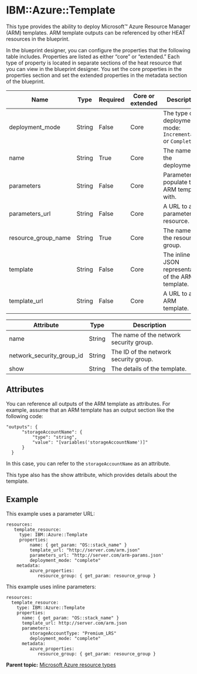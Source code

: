 # IBM::Azure::Template

This type provides the ability to deploy Microsoft™ Azure Resource Manager \(ARM\) templates. ARM template outputs can be referenced by other HEAT resources in the blueprint.

In the blueprint designer, you can configure the properties that the following table includes. Properties are listed as either “core” or “extended.” Each type of property is located in separate sections of the heat resource that you can view in the blueprint designer. You set the core properties in the properties section and set the extended properties in the metadata section of the blueprint.

|Name|Type|Required|Core or extended|Description|
|----|----|--------|----------------|-----------|
|deployment\_mode|String|False|Core|The type of deployment mode: `Incremental` or `Complete`.|
|name|String|True|Core|The name of the deployment.|
|parameters|String|False|Core|Parameters to populate the ARM template with.|
|parameters\_url|String|False|Core|A URL to a parameter resource.|
|resource\_group\_name|String|True|Core|The name of the resource group.|
|template|String|False|Core|The inline JSON representation of the ARM template.|
|template\_url|String|False|Core|A URL to an ARM template.|

|Attribute|Type|Description|
|---------|----|-----------|
|name|String|The name of the network security group.|
|network\_security\_group\_id|String|The ID of the network security group.|
|show|String|The details of the template.|

## Attributes

You can reference all outputs of the ARM template as attributes. For example, assume that an ARM template has an output section like the following code:

```
"outputs": {
      "storageAccountName": {
          "type": "string",
          "value": "[variables('storageAccountName')]"
      }
  }
```

In this case, you can refer to the `storageAccountName` as an attribute.

This type also has the show attribute, which provides details about the template.

## Example

This example uses a parameter URL:

```
resources:
   template_resource:
     type: IBM::Azure::Template
     properties:
         name: { get_param: "OS::stack_name" }
         template_url: "http://server.com/arm.json"
         parameters_url: "http://server.com/arm-params.json'
         deployment_mode: "complete"
    metadata:
         azure_properties:
            resource_group: { get_param: resource_group }
```

This example uses inline parameters:

```
resources:
  template_resource:
    type: IBM::Azure::Template
    properties:
      name: { get_param: "OS::stack_name" }
      template_url: http://server.com/arm.json
      parameters:    
         storageAccountType: "Premium_LRS"
         deployment_mode: "complete"
      metadata:
         azure_properties:
            resource_group: { get_param: resource_group }
```

**Parent topic:** [Microsoft Azure resource types](../../com.ibm.edt.heat.reference.doc/topics/ref_heat_types_azure_ov.md)

